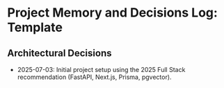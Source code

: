 # Project Memory and Decisions Log: Template
## Architectural Decisions
* 2025-07-03: Initial project setup using the 2025 Full Stack recommendation (FastAPI, Next.js, Prisma, pgvector).
